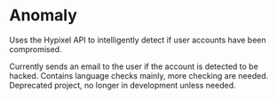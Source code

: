 # Anomaly
Uses the Hypixel API to intelligently detect if user accounts have been compromised.

Currently sends an email to the user if the account is detected to be hacked.
Contains language checks mainly, more checking are needed.
Deprecated project, no longer in development unless needed.
